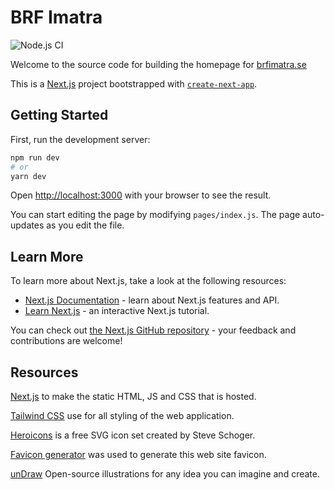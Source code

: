 # BRF Imatra

![Node.js CI](https://github.com/brf-imatra/hemsida/workflows/Node.js%20CI/badge.svg)

Welcome to the source code for building the homepage for [brfimatra.se](https://brfimatra.se)


This is a [Next.js](https://nextjs.org/) project bootstrapped with [`create-next-app`](https://github.com/vercel/next.js/tree/canary/packages/create-next-app).

## Getting Started

First, run the development server:

```bash
npm run dev
# or
yarn dev
```

Open [http://localhost:3000](http://localhost:3000) with your browser to see the result.

You can start editing the page by modifying `pages/index.js`. The page auto-updates as you edit the file.

## Learn More

To learn more about Next.js, take a look at the following resources:

- [Next.js Documentation](https://nextjs.org/docs) - learn about Next.js features and API.
- [Learn Next.js](https://nextjs.org/learn) - an interactive Next.js tutorial.

You can check out [the Next.js GitHub repository](https://github.com/vercel/next.js/) - your feedback and contributions are welcome!


## Resources

[Next.js](https://nextjs.org) to make the static HTML, JS and CSS that is hosted.

[Tailwind CSS](https://tailwindcss.com) use for all styling of the web application.

[Heroicons](https://github.com/tailwindlabs/heroicons) is a free SVG icon set created by Steve Schoger.

[Favicon generator](https://favicon.io/favicon-generator/) was used to generate this web site favicon.

[unDraw](https://undraw.co) Open-source illustrations for any idea you can imagine and create.
